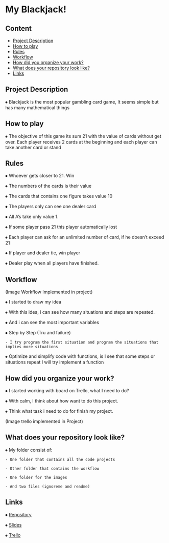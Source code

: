 # My Blackjack!

## Content
- [Project Description](#project-description)
- [How to play](#how-to-play)
- [Rules](#rules)
- [Workflow](#workflow)
- [How did you organize your work?](#How-did-you-organize-your-work?)
- [What does your repository look like?](#What-does-your-repository-look-like?)
- [Links](#links)

## Project Description

⦁	Blackjack is the most popular gambling card game, It seems simple but has many mathematical things

## How to play

⦁	The objective of this game its sum 21 with the value of cards without get over. Each player receives 2 cards at the beginning and each player can take another card or stand


## Rules

⦁	Whoever gets closer to 21. Win

⦁	The numbers of the cards is their value

⦁	The cards that contains one figure takes value 10

⦁	The players only can see one dealer card

⦁	All A’s take only value 1.

⦁	If some player pass 21 this player automatically lost

⦁	Each player can ask for an unlimited number of card, if he doesn’t exceed 21

⦁	If player and dealer tie, win player

⦁	Dealer play when all players have finished.


## Workflow

(Image Workflow Implemented in project)

⦁	I started to draw my idea

⦁	With this idea, i can see how many situations and steps are repeated.

⦁	And i can see the most important variables

⦁	Step by Step (Tru and failure)

	- I try program the first situation and program the situations that implies more situations
    
⦁	Optimize and simplify code with functions, is I see that some steps or situations repeat I will try implement a function


## How did you organize your work?

⦁	I started working with board on Trello, what I need to do?

⦁	With calm, I think about how want to do this project.

⦁	Think what task i need to do for finish my project.

(Image trello implemented in Project)

## What does your repository look like?

⦁	My folder consist of:

	- One folder that contains all the code projects

	- Other folder that contains the workflow

	- One folder for the images
    
    - And two files (ignoreme and readme)



## Links

⦁	[Repository](https://github.com/FelipSamitier/Project1-My_Blackjack.git)

⦁	[Slides](https://docs.google.com/presentation/d/1qZkJfZUwOSxbDM1Iciuxgbi1IYf9SKNt7f1mAKlzy7w/edit?usp=sharing)

⦁	[Trello](https://trello.com/b/kyYNTZG0/project-1-build-game)

